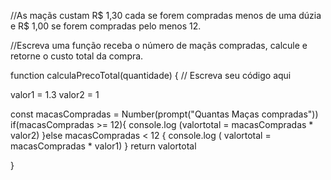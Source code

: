 //As maçãs custam R$ 1,30 cada se forem compradas menos de uma dúzia e R$ 1,00 se forem compradas pelo menos 12.

//Escreva uma função receba o número de maçãs compradas, calcule e retorne o custo total da compra.



function calculaPrecoTotal(quantidade) {
  // Escreva seu código aqui
  
valor1 = 1.3 
valor2 = 1
  
const macasCompradas = Number(prompt("Quantas Maças compradas"))
if(macasCompradas >= 12){
  console.log (valortotal = macasCompradas * valor2)
}else macasCompradas < 12 {
  console.log ( valortotal = macasCompradas * valor1)
}
 return valortotal


}